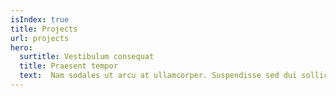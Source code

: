 ```yaml
---
isIndex: true
title: Projects
url: projects
hero:
  surtitle: Vestibulum consequat
  title: Praesent tempor
  text:  Nam sodales ut arcu at ullamcorper. Suspendisse sed dui sollicitudin, aliquet diam in, aliquam arcu. Vestibulum consequat sit amet est eleifend laoreet. Praesent tempor arcu ex, et elementum neque dictum venenatis. 
---
```

